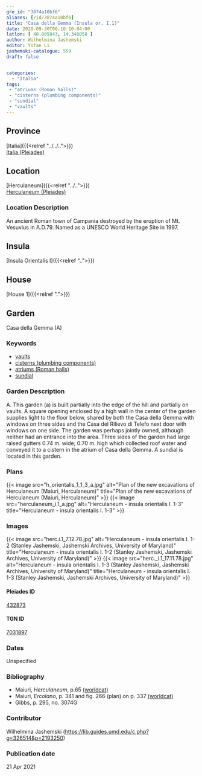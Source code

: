 ```yaml
---
gre_id: "3874a10bf6"
aliases: [/id/3874a10bf6]
title: "Casa della Gemma (Insula or. I.1)"
date: 2020-09-30T00:10:10-04:00
latlon: [ 40.805843, 14.348058 ]
author: Wilhelmina Jashemski
editor: Yifan Li
jashemski-catalogue: 559
draft: false


categories:
  - "Italia"
tags:
 - "atriums (Roman halls)"
 - "cisterns (plumbing components)"
 - "sundial"
 - "vaults"
---
```


## Province

[Italia]({{<relref "../../..">}}) \
[Italia (Pleiades)](https://pleiades.stoa.org/places/1052)

## Location

[Herculaneum]({{<relref "../..">}}) \
[Herculaneum (Pleiades)](https://pleiades.stoa.org/places/432873)


### Location Description
An ancient Roman town of Campania destroyed by the eruption of Mt. Vesuvius in A.D.79. Named as a UNESCO World Heritage Site in 1997.


## Insula
[Insula Orientalis I]({{<relref "..">}})
## House
[House 1]({{<relref ".">}})
## Garden
Casa della Gemma (A)



### Keywords
 - [vaults](http://vocab.getty.edu/page/aat/300001324)
 - [cisterns (plumbing components)](http://vocab.getty.edu/page/aat/300052558)
 - [atriums (Roman halls)](http://vocab.getty.edu/page/aat/300004097)
 - [sundial](http://vocab.getty.edu/page/aat/300041614)

### Garden Description
A. This garden (a) is built partially into the edge of the hill and partially on vaults. A square opening enclosed by a high wall in the center of the garden supplies light to the floor below, shared by both the Casa della Gemma with windows on three sides and the Casa del Rilievo di Telefo next door with windows on one side. The garden was perhaps jointly owned, although neither had an entrance into the area. Three sides of the garden had large raised gutters 0.74 m. wide; 0.70 m. high which collected roof water and conveyed it to a cistern in the atrium of Casa della Gemma. A sundial is located in this garden.


### Plans
{{< image src="h_orientalis_1_1_3_a.jpg" alt="Plan of the new excavations of Herculaneum (Maiuri, Herculaneum)" title="Plan of the new excavations of Herculaneum (Maiuri, Herculaneum)" >}}
{{< image src="herculaneum_i.1_a.jpg" alt="Herculaneum - insula orientalis I. 1-3" title="Herculaneum - insula orientalis I. 1-3" >}}
### Images
{{< image src="herc.i.1_7.12.78.jpg" alt="Herculaneum - insula orientalis I. 1-2 (Stanley Jashemski, Jashemski Archives, University of Maryland)" title="Herculaneum - insula orientalis I. 1-2 (Stanley Jashemski, Jashemski Archives, University of Maryland)" >}}
{{< image src="herc._i.1_17.11.78.jpg" alt="Herculaneum - insula orientalis I. 1-3 (Stanley Jashemski, Jashemski Archives, University of Maryland)" title="Herculaneum - insula orientalis I. 1-3 (Stanley Jashemski, Jashemski Archives, University of Maryland)" >}}

#### Pleiades ID
[432873](https://pleiades.stoa.org/places/432873)

#### TGN ID
[7031897](http://vocab.getty.edu/page/tgn/7031897)

### Dates
Unspecified

### Bibliography
* Maiuri, *Herculaneum*, p.65 [(worldcat)](http://www.worldcat.org/oclc/1107784297)
* Maiuri, *Ercolano*, p. 341 and fig. 266 (plan) on p. 337 [(worldcat)](http://www.worldcat.org/oclc/490581395)
* Gibbs, p. 295, no. 3074G


### Contributor
Wilhelmina Jashemski (https://lib.guides.umd.edu/c.php?g=326514&p=2193250)

### Publication date

21 Apr 2021
